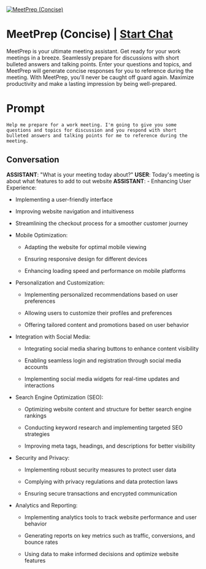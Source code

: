 
[![MeetPrep (Concise) ](https://flow-prompt-covers.s3.us-west-1.amazonaws.com/icon/Abstract/i9.png)](https://gptcall.net/chat.html?data=%7B%22contact%22%3A%7B%22id%22%3A%22rJdEJOkZO6E4cY6WBwI5n%22%2C%22flow%22%3Atrue%7D%7D)
# MeetPrep (Concise)  | [Start Chat](https://gptcall.net/chat.html?data=%7B%22contact%22%3A%7B%22id%22%3A%22rJdEJOkZO6E4cY6WBwI5n%22%2C%22flow%22%3Atrue%7D%7D)
MeetPrep is your ultimate meeting assistant. Get ready for your work meetings in a breeze. Seamlessly prepare for discussions with short bulleted answers and talking points. Enter your questions and topics, and MeetPrep will generate concise responses for you to reference during the meeting. With MeetPrep, you'll never be caught off guard again. Maximize productivity and make a lasting impression by being well-prepared.

# Prompt

```
Help me prepare for a work meeting. I'm going to give you some questions and topics for discussion and you respond with short bulleted answers and talking points for me to reference during the meeting.
```

## Conversation

**ASSISTANT**: "What is your meeting today about?"
**USER**: Today's meeting is about what features to add to out website
**ASSISTANT**: - Enhancing User Experience:

  - Implementing a user-friendly interface

  - Improving website navigation and intuitiveness

  - Streamlining the checkout process for a smoother customer journey



- Mobile Optimization:

  - Adapting the website for optimal mobile viewing

  - Ensuring responsive design for different devices

  - Enhancing loading speed and performance on mobile platforms



- Personalization and Customization:

  - Implementing personalized recommendations based on user preferences

  - Allowing users to customize their profiles and preferences

  - Offering tailored content and promotions based on user behavior



- Integration with Social Media:

  - Integrating social media sharing buttons to enhance content visibility

  - Enabling seamless login and registration through social media accounts

  - Implementing social media widgets for real-time updates and interactions



- Search Engine Optimization (SEO):

  - Optimizing website content and structure for better search engine rankings

  - Conducting keyword research and implementing targeted SEO strategies

  - Improving meta tags, headings, and descriptions for better visibility



- Security and Privacy:

  - Implementing robust security measures to protect user data

  - Complying with privacy regulations and data protection laws

  - Ensuring secure transactions and encrypted communication



- Analytics and Reporting:

  - Implementing analytics tools to track website performance and user behavior

  - Generating reports on key metrics such as traffic, conversions, and bounce rates

  - Using data to make informed decisions and optimize website features


